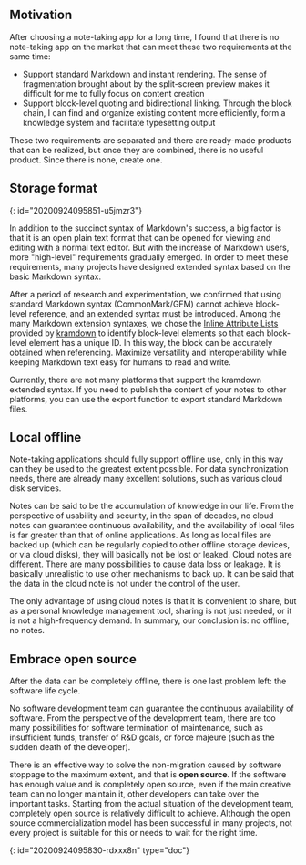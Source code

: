 ## Motivation

After choosing a note-taking app for a long time, I found that there is no note-taking app on the market that can meet these two requirements at the same time:

* Support standard Markdown and instant rendering. The sense of fragmentation brought about by the split-screen preview makes it difficult for me to fully focus on content creation
* Support block-level quoting and bidirectional linking. Through the block chain, I can find and organize existing content more efficiently, form a knowledge system and facilitate typesetting output

These two requirements are separated and there are ready-made products that can be realized, but once they are combined, there is no useful product. Since there is none, create one.

## Storage format
{: id="20200924095851-u5jmzr3"}

In addition to the succinct syntax of Markdown's success, a big factor is that it is an open plain text format that can be opened for viewing and editing with a normal text editor. But with the increase of Markdown users, more "high-level" requirements gradually emerged. In order to meet these requirements, many projects have designed extended syntax based on the basic Markdown syntax.

After a period of research and experimentation, we confirmed that using standard Markdown syntax (CommonMark/GFM) cannot achieve block-level reference, and an extended syntax must be introduced. Among the many Markdown extension syntaxes, we chose the [Inline Attribute Lists](https://kramdown.gettalong.org/syntax.html#inline-attribute-lists) provided by [kramdown](https://kramdown.gettalong.org) to identify block-level elements so that each block-level element has a unique ID. In this way, the block can be accurately obtained when referencing. Maximize versatility and interoperability while keeping Markdown text easy for humans to read and write.

Currently, there are not many platforms that support the kramdown extended syntax. If you need to publish the content of your notes to other platforms, you can use the export function to export standard Markdown files.

## Local offline

Note-taking applications should fully support offline use, only in this way can they be used to the greatest extent possible. For data synchronization needs, there are already many excellent solutions, such as various cloud disk services.

Notes can be said to be the accumulation of knowledge in our life. From the perspective of usability and security, in the span of decades, no cloud notes can guarantee continuous availability, and the availability of local files is far greater than that of online applications. As long as local files are backed up (which can be regularly copied to other offline storage devices, or via cloud disks), they will basically not be lost or leaked. Cloud notes are different. There are many possibilities to cause data loss or leakage. It is basically unrealistic to use other mechanisms to back up. It can be said that the data in the cloud note is not under the control of the user.

The only advantage of using cloud notes is that it is convenient to share, but as a personal knowledge management tool, sharing is not just needed, or it is not a high-frequency demand. In summary, our conclusion is: no offline, no notes.

## Embrace open source

After the data can be completely offline, there is one last problem left: the software life cycle.

No software development team can guarantee the continuous availability of software. From the perspective of the development team, there are too many possibilities for software termination of maintenance, such as insufficient funds, transfer of R&D goals, or force majeure (such as the sudden death of the developer).

There is an effective way to solve the non-migration caused by software stoppage to the maximum extent, and that is **open source**. If the software has enough value and is completely open source, even if the main creative team can no longer maintain it, other developers can take over the important tasks. Starting from the actual situation of the development team, completely open source is relatively difficult to achieve. Although the open source commercialization model has been successful in many projects, not every project is suitable for this or needs to wait for the right time.


{: id="20200924095830-rdxxx8n" type="doc"}
